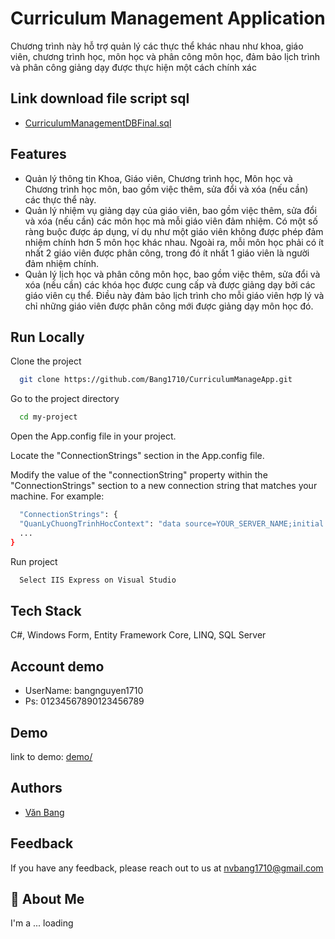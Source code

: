 # Curriculum Management Application
Chương trình này hỗ trợ quản lý các thực thể khác nhau như khoa, giáo viên, chương trình học, môn học và phân công môn học, đảm bảo lịch trình và phân công giảng dạy được thực hiện một cách chính xác

## Link download file script sql

 - [CurriculumManagementDBFinal.sql](https://drive.google.com/file/d/1NUdlqEsM_kxgcKfaI8-lDm2Pldda7Z4i/view?usp=sharing)

 ## Features
- Quản lý thông tin Khoa, Giáo viên, Chương trình học, Môn học và Chương trình học môn, bao gồm việc thêm, sửa đổi và xóa (nếu cần) các thực thể này.
- Quản lý nhiệm vụ giảng dạy của giáo viên, bao gồm việc thêm, sửa đổi và xóa (nếu cần) các môn học mà mỗi giáo viên đảm nhiệm. Có một số ràng buộc được áp dụng, ví dụ như một giáo viên không được phép đảm nhiệm chính hơn 5 môn học khác nhau. Ngoài ra, mỗi môn học phải có ít nhất 2 giáo viên được phân công, trong đó ít nhất 1 giáo viên là người đảm nhiệm chính.
- Quản lý lịch học và phân công môn học, bao gồm việc thêm, sửa đổi và xóa (nếu cần) các khóa học được cung cấp và được giảng dạy bởi các giáo viên cụ thể. Điều này đảm bảo lịch trình cho mỗi giáo viên hợp lý và chỉ những giáo viên được phân công mới được giảng dạy môn học đó.

## Run Locally

Clone the project

```bash
  git clone https://github.com/Bang1710/CurriculumManageApp.git
```

Go to the project directory

```bash
  cd my-project
```
Open the App.config file in your project.

Locate the "ConnectionStrings" section in the App.config file.

Modify the value of the "connectionString" property within the "ConnectionStrings" section to a new connection string that matches your machine. For example:

```bash
  "ConnectionStrings": {
  "QuanLyChuongTrinhHocContext": "data source=YOUR_SERVER_NAME;initial catalog=YOUR_DATABASE_NAME;integrated security=True;MultipleActiveResultSets=True;App=EntityFramework",
  ...
}
```

Run project
```bash
  Select IIS Express on Visual Studio
```
 
## Tech Stack

C#, Windows Form, Entity Framework Core, LINQ, SQL Server


## Account demo

- UserName: bangnguyen1710
- Ps: 01234567890123456789


## Demo

link to demo: [demo/](https://ueheduvn-my.sharepoint.com/personal/31201023793_ueh_edu_vn/Documents/B%E1%BA%A3n%20ghi/Meeting%20with%20Nguy%E1%BB%85n%20V%C4%83n%20Bang%20(31201023793)-20230407_102628-Meeting%20Recording.mp4?web=1)

## Authors

- [Văn Bang](https://github.com/Bang1710)


## Feedback

If you have any feedback, please reach out to us at nvbang1710@gmail.com


## 🚀 About Me
I'm a ... loading



